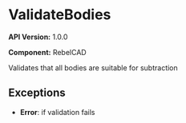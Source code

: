 # ValidateBodies

**API Version:** 1.0.0

**Component:** RebelCAD

Validates that all bodies are suitable for subtraction

## Exceptions

- **Error**: if validation fails

